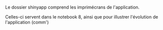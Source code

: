 Le dossier shinyapp comprend les imprimécrans de l'application.

Celles-ci servent dans le notebook 8, ainsi que pour illustrer l'évolution de l'application (comm')